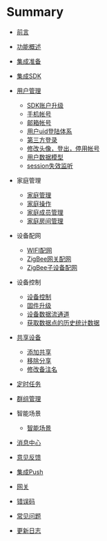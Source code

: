 # Summary

* [前言](/README.md)
* [功能概述](./resource/Overview.md)
* [集成准备](./resource/Preparation.md)
* [集成SDK](./resource/Integrated.md)
* [用户管理](./resource/User.md)
  * [SDK账户升级](./resource/User_sdk_update.md)
  * [手机帐号](./resource/User_mobile.md)
  * [邮箱帐号](./resource/User_email.md)
  * [用户uid登陆体系](./resource/User_uid.md)
  * [第三方登录](./resource/User_ThirdLogin.md)
  * [修改头像，登出，停用帐号](./resource/User_Loginout.md)
  * [用户数据模型](./resource/User_model.md)
  * [session失效监听](./resource/User_Session.md)
* 家庭管理

  * [家庭管理](./resource/HomeManager.md)
  * [家庭操作](./resource/HomeOption.md)
  * [家庭成员管理](./resource/HomeMember.md)
  * [家庭房间管理](./resource/Room.md)
* 设备配网

  * [WIFI配网](./resource/Activator_wifi.md)
  * [ZigBee网关配网](./resource/Activator_Zigbee.md)
  * [ZigBee子设备配网](./resource/Activator_ZigbeeSub.md)
* 设备控制

  * [设备控制](./resource/Device.md)
  * [固件升级](./resource/OTA.md)
  * [设备数据流通道](./resource/Device_Data_Channel.md)
  * [获取数据点的历史统计数据](./resource/Device.md#获取数据点的历史统计数据)
* [共享设备](./resource/Shared.md)

  * [添加共享](./resource/Shared_Device_add.md)
  * [移除分享](./resource/Shared_Device_Remove.md)
  * [修改备注名](./resource/Shared_Device_Rename.md)
* [定时任务](./resource/Timer.md)
* [群组管理](./resource/Group.md)
* 智能场景
  * [智能场景](./resource/SmartScene_Manager.md)
* [消息中心](./resource/Message.md)
* [意见反馈](./resource/Feedback.md)
* [集成Push](./resource/Push.md)
* [网关](./resource/Gateway.md)	
* [错误码](./resource/ErrorCode.md)
* [常见问题](./resource/FAQ.md)
* [更新日志](./resource/Update_Log.md)